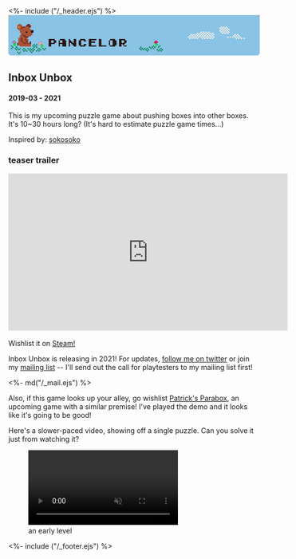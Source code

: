 <!DOCTYPE html>
<html>
<head>
<title>Inbox Unbox</title>
<%- include ("/_header.ejs") %>
<link href="/stylesheets/mailchimp.css" rel="stylesheet" type="text/css">
</head>
<body>
<div class="wrapper">
<div class="header">
  <a href="/index#inbox-unbox"><img class="header-banner" src="/assets/banner.png"></a>
</div>
<section class="main-content">
<h1 class="post-title">Inbox Unbox</h1>
<h4 class="post-meta">2019-03 - 2021</h4>

This is my upcoming puzzle game about pushing boxes into other boxes. It's 10\~30 hours long? (It's hard to estimate puzzle game times...)

Inspired by: [sokosoko](https://juner.itch.io/sokosoko)

### teaser trailer

<iframe width="560" height="315" src="https://www.youtube-nocookie.com/embed/UrzypCp8N3g?rel=0" frameborder="0" allow="accelerometer; autoplay; clipboard-write; encrypted-media; gyroscope; picture-in-picture" allowfullscreen></iframe>

Wishlist it on [Steam!](https://store.steampowered.com/app/1552300/Inbox_Unbox/)

<div class="mailing-list-card">

Inbox Unbox is releasing in 2021! For updates, [follow me on twitter](https://www.twitter.com/pancelor) or join my [mailing list](/contact) -- I'll send out the call for playtesters to my mailing list first!

<div><%- md("/_mail.ejs") %></div>
</div>

Also, if this game looks up your alley, go wishlist [Patrick's Parabox](https://store.steampowered.com/app/1260520/Patricks_Parabox/), an upcoming game with a similar premise! I've played the demo and it looks like it's going to be good!

Here's a slower-paced video, showing off a single puzzle. Can you solve it just from watching it?

<figure>
  <video loop controls autoplay muted>
    <source src="/assets/inbox-unbox-jungle.mp4" type="video/mp4">
  </video>
  <figcaption>an early level</figcaption>
</figure>

</section>
<%- include ("/_footer.ejs") %>
</body>
</html>
